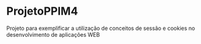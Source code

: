 # ProjetoPPIM4
Projeto para exemplificar a utilização de conceitos de sessão e cookies no desenvolvimento de aplicações WEB
